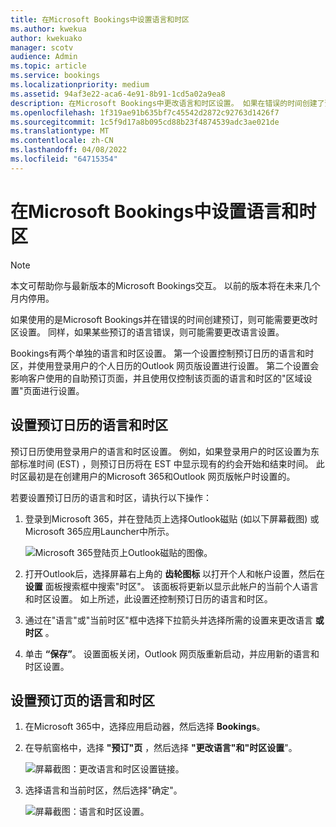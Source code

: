 ```yaml
---
title: 在Microsoft Bookings中设置语言和时区
ms.author: kwekua
author: kwekuako
manager: scotv
audience: Admin
ms.topic: article
ms.service: bookings
ms.localizationpriority: medium
ms.assetid: 94af3e22-aca6-4e91-8b91-1cd5a02a9ea8
description: 在Microsoft Bookings中更改语言和时区设置。 如果在错误的时间创建了预订，则可能会为错误的时区设置Bookings。
ms.openlocfilehash: 1f319ae91b635bf7c45542d2872c92763d1426f7
ms.sourcegitcommit: 1c5f9d17a8b095cd88b23f4874539adc3ae021de
ms.translationtype: MT
ms.contentlocale: zh-CN
ms.lasthandoff: 04/08/2022
ms.locfileid: "64715354"
---
```

# <a name="set-language-and-time-zones-in-microsoft-bookings"></a>在Microsoft Bookings中设置语言和时区

> [!NOTE]
> 本文可帮助你与最新版本的Microsoft Bookings交互。 以前的版本将在未来几个月内停用。

如果使用的是Microsoft Bookings并在错误的时间创建预订，则可能需要更改时区设置。 同样，如果某些预订的语言错误，则可能需要更改语言设置。

Bookings有两个单独的语言和时区设置。 第一个设置控制预订日历的语言和时区，并使用登录用户的个人日历的Outlook 网页版设置进行设置。 第二个设置会影响客户使用的自助预订页面，并且使用仅控制该页面的语言和时区的"区域设置"页面进行设置。

## <a name="setting-language-and-time-zone-for-a-booking-calendar"></a>设置预订日历的语言和时区

预订日历使用登录用户的语言和时区设置。 例如，如果登录用户的时区设置为东部标准时间 (EST) ，则预订日历将在 EST 中显示现有的约会开始和结束时间。 此时区最初是在创建用户的Microsoft 365和Outlook 网页版帐户时设置的。

若要设置预订日历的语言和时区，请执行以下操作：

1. 登录到Microsoft 365，并在登陆页上选择Outlook磁贴 (如以下屏幕截图) 或Microsoft 365应用Launcher中所示。

   ![Microsoft 365登陆页上Outlook磁贴的图像。](../media/bookings-outlook-tile.png)

1. 打开Outlook后，选择屏幕右上角的 **齿轮图标** 以打开个人和帐户设置，然后在 **设置** 面板搜索框中搜索"时区"。 该面板将更新以显示此帐户的当前个人语言和时区设置。 如上所述，此设置还控制预订日历的语言和时区。

1. 通过在"语言"或"当前时区"框中选择下拉箭头并选择所需的设置来更改语言 **或时区** 。

1. 单击 **“保存”**。 设置面板关闭，Outlook 网页版重新启动，并应用新的语言和时区设置。

## <a name="setting-the-language-and-time-zone-for-the-booking-page"></a>设置预订页的语言和时区

1. 在Microsoft 365中，选择应用启动器，然后选择 **Bookings**。

1. 在导航窗格中，选择 **"预订"页** ，然后选择 **"更改语言"和"时区设置**"。

   ![屏幕截图：更改语言和时区设置链接。](../media/bookings-region-language-timezone-settings.png)

1. 选择语言和当前时区，然后选择"确定"。

   ![屏幕截图：语言和时区设置。](../media/bookings-region-timezone-settings.png)
